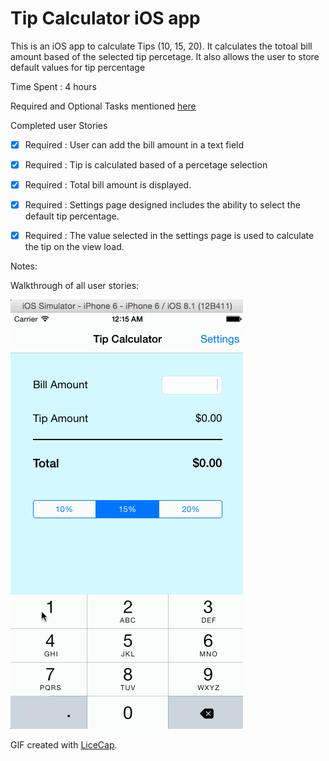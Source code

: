 # Tip Calculator iOS app


This is an iOS app to calculate Tips (10, 15, 20). It calculates the totoal bill amount based of the selected tip percetage. It also allows the user to store default values for tip percentage

Time Spent : 4 hours

Required and Optional Tasks mentioned [here](https://gist.github.com/timothy1ee/7747214)

Completed user Stories

* [x] Required : User can add the bill amount in a text field 

* [x] Required : Tip is calculated based of a percetage selection

* [x] Required : Total bill amount is displayed.

* [x] Required : Settings page designed includes the ability to select the default tip percentage.

* [x] Required : The value selected in the settings page is used to calculate the tip on the view load.

Notes:


Walkthrough of all user stories:

![Video Walkthrough](tipCalcDemo.gif)

GIF created with [LiceCap](http://www.cockos.com/licecap/).
